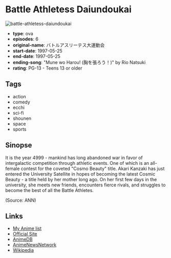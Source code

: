 # Battle Athletess Daiundoukai

![battle-athletess-daiundoukai](https://cdn.myanimelist.net/images/anime/5/83761.jpg)

-   **type**: ova
-   **episodes**: 6
-   **original-name**: バトルアスリーテス大運動会
-   **start-date**: 1997-05-25
-   **end-date**: 1997-05-25
-   **ending-song**: "Mune wo Harou! (胸を張ろう！)" by Rio Natsuki
-   **rating**: PG-13 - Teens 13 or older

## Tags

-   action
-   comedy
-   ecchi
-   sci-fi
-   shounen
-   space
-   sports

## Sinopse

It is the year 4999 - mankind has long abandoned war in favor of intergalactic competition through athletic events. One of which is an all-female contest for the coveted "Cosmo Beauty" title. Akari Kanzaki has just entered the University Satellite in hopes of becoming the latest Cosmic Beauty - a title held by her mother long ago. On her first few days in the university, she meets new friends, encounters fierce rivals, and struggles to become the best of all the Battle Athletes.

(Source: ANN)

## Links

-   [My Anime list](https://myanimelist.net/anime/1185/Battle_Athletess_Daiundoukai)
-   [Official Site](http://www.nbcuni.co.jp/rondorobe/anime/daiunova/)
-   [AnimeDB](http://anidb.info/perl-bin/animedb.pl?show=anime&aid=848)
-   [AnimeNewsNetwork](http://www.animenewsnetwork.com/encyclopedia/anime.php?id=459)
-   [Wikipedia](http://en.wikipedia.org/wiki/Battle_Athletes#Battle_Athletes)
